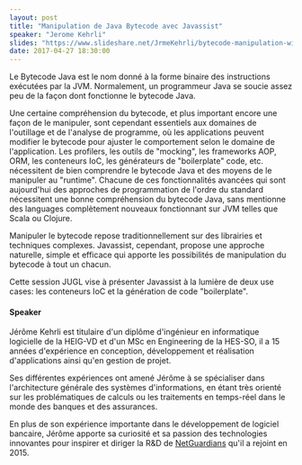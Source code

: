 ```yaml
---
layout: post
title: "Manipulation de Java Bytecode avec Javassist"
speaker: "Jerome Kehrli"
slides: "https://www.slideshare.net/JrmeKehrli/bytecode-manipulation-with-javassist-for-fun-and-profit"
date: 2017-04-27 18:30:00
---
```

Le Bytecode Java est le nom donné à la forme binaire des instructions exécutées par la JVM. Normalement, un programmeur Java se soucie assez peu de la façon dont fonctionne le bytecode Java.

Une certaine compréhension du bytecode, et plus important encore une façon de le manipuler, sont cependant essentiels aux domaines de l'outillage et de l'analyse de programme, où les applications peuvent modifier le bytecode pour ajuster le comportement selon le domaine de l'application. Les profilers, les outils de "mocking", les frameworks AOP, ORM, les conteneurs IoC, les générateurs de "boilerplate" code, etc. nécessitent de bien comprendre le bytecode Java et des moyens de le manipuler au "runtime". Chacune de ces fonctionnalités avancées qui sont aujourd'hui des approches de programmation de l'ordre du standard nécessitent une bonne compréhension du bytecode Java, sans mentionne des languages complètement nouveaux fonctionnant sur JVM telles que Scala ou Clojure.

Manipuler le bytecode repose traditionnellement sur des librairies et techniques complexes. Javassist, cependant, propose une approche naturelle, simple et efficace qui apporte les possibilités de manipulation du bytecode à tout un chacun.

Cette session JUGL vise à présenter Javassist à la lumière de deux use cases: les conteneurs IoC et la génération de code "boilerplate".

#### Speaker

Jérôme Kehrli est titulaire d'un diplôme d'ingénieur en informatique logicielle de la HEIG-VD et d'un MSc en Engineering de la HES-SO, il a 15 années d'expérience en conception, développement et réalisation d'applications ainsi qu'en gestion de projet.

Ses différentes expériences ont amené Jérôme à se spécialiser dans l'architecture générale des systèmes d'informations, en étant très orienté sur les problématiques de calculs ou les traitements en temps-réel dans le monde des banques et des assurances.

En plus de son expérience importante dans le développement de logiciel bancaire, Jérôme apporte sa curiosité et sa passion des technologies innovantes pour inspirer et diriger la R&D de [NetGuardians](http://www.netguardians.ch/) qu'il a rejoint en 2015.
